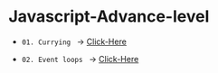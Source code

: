 # Javascript-Advance-level

* `01. Currying ` -> <u> [Click-Here](./js/01.%20Currying.js) </u>

* `02. Event loops ` -> <u> [Click-Here](./js/02.%20Event%20loops.js) </u>


